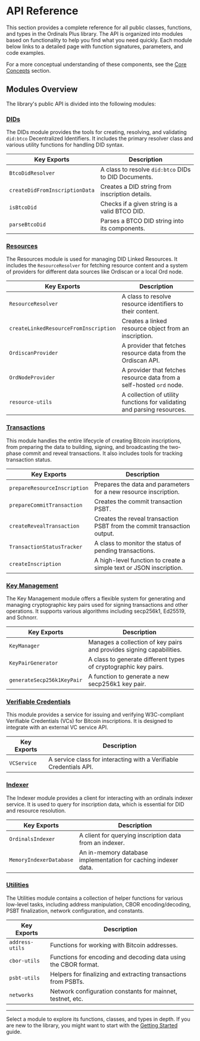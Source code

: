 # API Reference

This section provides a complete reference for all public classes, functions, and types in the Ordinals Plus library. The API is organized into modules based on functionality to help you find what you need quickly. Each module below links to a detailed page with function signatures, parameters, and code examples.

For a more conceptual understanding of these components, see the [Core Concepts](./core-concepts.md) section.

## Modules Overview

The library's public API is divided into the following modules:

### [DIDs](./api-reference-dids.md)

The DIDs module provides the tools for creating, resolving, and validating `did:btco` Decentralized Identifiers. It includes the primary resolver class and various utility functions for handling DID syntax.

| Key Exports | Description |
|---|---|
| `BtcoDidResolver` | A class to resolve `did:btco` DIDs to DID Documents. |
| `createDidFromInscriptionData` | Creates a DID string from inscription details. |
| `isBtcoDid` | Checks if a given string is a valid BTCO DID. |
| `parseBtcoDid` | Parses a BTCO DID string into its components. |

### [Resources](./api-reference-resources.md)

The Resources module is used for managing DID Linked Resources. It includes the `ResourceResolver` for fetching resource content and a system of providers for different data sources like Ordiscan or a local Ord node.

| Key Exports | Description |
|---|---|
| `ResourceResolver` | A class to resolve resource identifiers to their content. |
| `createLinkedResourceFromInscription` | Creates a linked resource object from an inscription. |
| `OrdiscanProvider` | A provider that fetches resource data from the Ordiscan API. |
| `OrdNodeProvider` | A provider that fetches resource data from a self-hosted `ord` node. |
| `resource-utils` | A collection of utility functions for validating and parsing resources. |

### [Transactions](./api-reference-transactions.md)

This module handles the entire lifecycle of creating Bitcoin inscriptions, from preparing the data to building, signing, and broadcasting the two-phase commit and reveal transactions. It also includes tools for tracking transaction status.

| Key Exports | Description |
|---|---|
| `prepareResourceInscription` | Prepares the data and parameters for a new resource inscription. |
| `prepareCommitTransaction` | Creates the commit transaction PSBT. |
| `createRevealTransaction` | Creates the reveal transaction PSBT from the commit transaction output. |
| `TransactionStatusTracker` | A class to monitor the status of pending transactions. |
| `createInscription` | A high-level function to create a simple text or JSON inscription. |

### [Key Management](./api-reference-key-management.md)

The Key Management module offers a flexible system for generating and managing cryptographic key pairs used for signing transactions and other operations. It supports various algorithms including secp256k1, Ed25519, and Schnorr.

| Key Exports | Description |
|---|---|
| `KeyManager` | Manages a collection of key pairs and provides signing capabilities. |
| `KeyPairGenerator` | A class to generate different types of cryptographic key pairs. |
| `generateSecp256k1KeyPair` | A function to generate a new secp256k1 key pair. |

### [Verifiable Credentials](./api-reference-verifiable-credentials.md)

This module provides a service for issuing and verifying W3C-compliant Verifiable Credentials (VCs) for Bitcoin inscriptions. It is designed to integrate with an external VC service API.

| Key Exports | Description |
|---|---|
| `VCService` | A service class for interacting with a Verifiable Credentials API. |

### [Indexer](./api-reference-indexer.md)

The Indexer module provides a client for interacting with an ordinals indexer service. It is used to query for inscription data, which is essential for DID and resource resolution.

| Key Exports | Description |
|---|---|
| `OrdinalsIndexer` | A client for querying inscription data from an indexer. |
| `MemoryIndexerDatabase` | An in-memory database implementation for caching indexer data. |

### [Utilities](./api-reference-utilities.md)

The Utilities module contains a collection of helper functions for various low-level tasks, including address manipulation, CBOR encoding/decoding, PSBT finalization, network configuration, and constants.

| Key Exports | Description |
|---|---|
| `address-utils` | Functions for working with Bitcoin addresses. |
| `cbor-utils` | Functions for encoding and decoding data using the CBOR format. |
| `psbt-utils` | Helpers for finalizing and extracting transactions from PSBTs. |
| `networks` | Network configuration constants for mainnet, testnet, etc. |

---

Select a module to explore its functions, classes, and types in depth. If you are new to the library, you might want to start with the [Getting Started](./getting-started.md) guide.